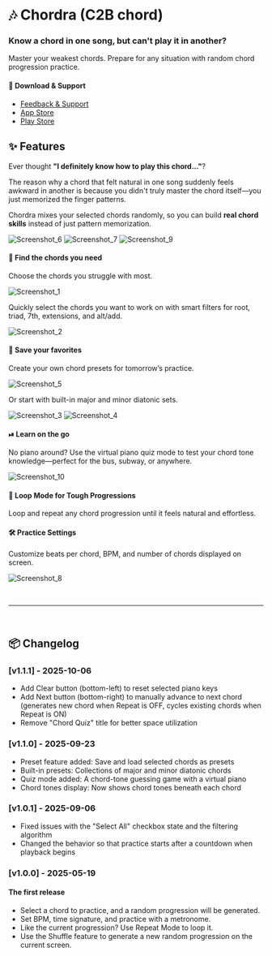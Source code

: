# 🎶 Chordra (C2B chord)

### Know a chord in one song, but can't play it in another?
Master your weakest chords. Prepare for any situation with random chord progression practice.

#### 🔗 Download & Support

- [Feedback & Support](https://mokzas.github.io/chordra-support)
- [App Store](https://apps.apple.com/kr/app/chordra/id6744913508)
- [Play Store](https://play.google.com/store/apps/details?id=kr.mokzas.c2b_chord)

## ✨ Features
Ever thought **"I definitely know how to play this chord..."**?

The reason why a chord that felt natural in one song suddenly feels awkward in another is because you didn't truly master the chord itself—you just memorized the finger patterns.

Chordra mixes your selected chords randomly, so you can build **real chord skills** instead of just pattern memorization.

![Screenshot_6](SCREENSHOTS/screenshot_06.png)
![Screenshot_7](SCREENSHOTS/screenshot_07.png)
![Screenshot_9](SCREENSHOTS/screenshot_09.png)

#### 🎯 **Find the chords you need** 

Choose the chords you struggle with most. 

![Screenshot_1](SCREENSHOTS/screenshot_01.png)

Quickly select the chords you want to work on with smart filters for root, triad, 7th, extensions, and alt/add.

![Screenshot_2](SCREENSHOTS/screenshot_02.png)

#### 🎲 **Save your favorites**  

Create your own chord presets for tomorrow’s practice.

![Screenshot_5](SCREENSHOTS/screenshot_05.png)

Or start with built-in major and minor diatonic sets.

![Screenshot_3](SCREENSHOTS/screenshot_03.png)
![Screenshot_4](SCREENSHOTS/screenshot_04.png)

#### ⏯ **Learn on the go**  

No piano around? Use the virtual piano quiz mode to test your chord tone knowledge—perfect for the bus, subway, or anywhere.

![Screenshot_10](SCREENSHOTS/screenshot_10.png)

#### 🔁 **Loop Mode for Tough Progressions**  

Loop and repeat any chord progression until it feels natural and effortless.

#### 🛠 **Practice Settings**  

Customize beats per chord, BPM, and number of chords displayed on screen.

![Screenshot_8](SCREENSHOTS/screenshot_08.png)

<br>

---

<br>

## 📦 Changelog

### [v1.1.1] - 2025-10-06

- Add Clear button (bottom-left) to reset selected piano keys
- Add Next button (bottom-right) to manually advance to next chord (generates new chord when Repeat is OFF, cycles existing chords when Repeat is ON)
- Remove "Chord Quiz" title for better space utilization


### [v1.1.0] - 2025-09-23

- Preset feature added: Save and load selected chords as presets
- Built-in presets: Collections of major and minor diatonic chords
- Quiz mode added: A chord-tone guessing game with a virtual piano
- Chord tones display: Now shows chord tones beneath each chord

### [v1.0.1] - 2025-09-06

- Fixed issues with the "Select All" checkbox state and the filtering algorithm
- Changed the behavior so that practice starts after a countdown when playback begins

### [v1.0.0] - 2025-05-19

#### The first release

- Select a chord to practice, and a random progression will be generated.
- Set BPM, time signature, and practice with a metronome.
- Like the current progression? Use Repeat Mode to loop it.
- Use the Shuffle feature to generate a new random progression on the current screen.




